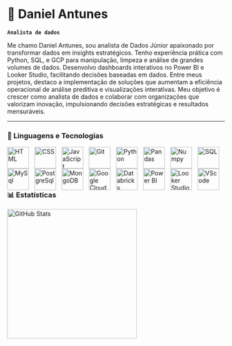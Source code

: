 # 🤘 Daniel Antunes

**`Analista de dados`**

Me chamo Daniel Antunes, sou analista de Dados Júnior apaixonado por transformar dados em insights estratégicos. Tenho experiência prática com Python, SQL, e GCP para manipulação, limpeza e análise de grandes volumes de dados. Desenvolvo dashboards interativos no Power BI e Looker Studio, facilitando decisões baseadas em dados.
Entre meus projetos, destaco a implementação de soluções que aumentam a eficiência operacional de análise preditiva e visualizações interativas.
Meu objetivo é crescer como analista de dados e colaborar com organizações que valorizam inovação, impulsionando decisões estratégicas e resultados mensuráveis.



---

### 🤖 Linguagens e Tecnologias

<img 
    align="left" 
    alt="HTML"
    title="HTML" 
    width="50px" 
    style="padding-right: 10px;" 
    src="https://cdn.jsdelivr.net/gh/devicons/devicon@latest/icons/html5/html5-original.svg" 
/>
<img 
    align="left" 
    alt="CSS" 
    title="CSS"
    width="50px" 
    style="padding-right: 10px;" 
    src="https://cdn.jsdelivr.net/gh/devicons/devicon@latest/icons/css3/css3-original.svg" 
/>
<img 
    align="left" 
    alt="JavaScript" 
    title="JavaScript"
    width="50px" 
    style="padding-right: 10px;" 
    src="https://cdn.jsdelivr.net/gh/devicons/devicon@latest/icons/javascript/javascript-original.svg" 
/>

<img 
    align="left" 
    alt="Git" 
    title="Git"
    width="50px" 
    style="padding-right: 10px;" 
    src="https://cdn.jsdelivr.net/gh/devicons/devicon@latest/icons/git/git-original.svg" 
/>
<img 
    align="left" 
    alt="Python" 
    title="Python"
    width="50px" 
    style="padding-right: 10px;" 
    src="https://cdn.jsdelivr.net/gh/devicons/devicon@latest/icons/python/python-original.svg" 
/>

<img 
    align="left" 
    alt="Pandas" 
    title="Pandas"
    width="50px" 
    style="padding-right: 10px;" 
    src="https://cdn.jsdelivr.net/gh/devicons/devicon@latest/icons/pandas/pandas-original.svg"
/>

<img 
    align="left" 
    alt="Numpy" 
    title="Numpy"
    width="50px" 
    style="padding-right: 10px;" 
    src="https://cdn.jsdelivr.net/gh/devicons/devicon@latest/icons/numpy/numpy-original.svg" 
/>

<img 
    align="left" 
    alt="SQL" 
    title="SQL"
    width="50px" 
    style="padding-right: 10px;" 
    src="https://cdn.jsdelivr.net/gh/devicons/devicon@latest/icons/azuresqldatabase/azuresqldatabase-original.svg"
/>

<img 
    align="left" 
    alt="MySql" 
    title="MySql"
    width="50px" 
    style="padding-right: 10px;" 
    src="https://cdn.jsdelivr.net/gh/devicons/devicon@latest/icons/mysql/mysql-original-wordmark.svg" 
/>

<img 
    align="left" 
    alt="PostgreSql" 
    title="PostgreSql"
    width="50px" 
    style="padding-right: 10px;" 
    src="https://cdn.jsdelivr.net/gh/devicons/devicon@latest/icons/postgresql/postgresql-original-wordmark.svg" 
/>

<img 
    align="left" 
    alt="MongoDB" 
    title="MongoDB"
    width="50px" 
    style="padding-right: 10px;" 
    src="https://cdn.jsdelivr.net/gh/devicons/devicon@latest/icons/mongodb/mongodb-original-wordmark.svg" 
/>

<img 
    align="left" 
    alt="Google Cloud Platform" 
    title="Google Cloud Platform"
    width="50px" 
    style="padding-right: 10px;" 
    src="https://raw.githubusercontent.com/marwin1991/profile-technology-icons/refs/heads/main/icons/gcp.png" 
/>

<img 
    align="left" 
    alt="Databricks" 
    title="Databricks"
    width="50px" 
    style="padding-right: 10px;" 
    src="https://raw.githubusercontent.com/marwin1991/profile-technology-icons/refs/heads/main/icons/databricks.png" 
/>

<img 
    align="left" 
    alt="Power BI" 
    title="Power BI"
    width="50px" 
    style="padding-right: 10px;" 
    src="https://img.icons8.com/?size=100&id=qYfwpsRXEcpc&format=png&color=000000" 
/>

<img 
    align="left" 
    alt="Looker Studio" 
    title="Looker Studio"
    width="50px" 
    style="padding-right: 10px;" 
    src="https://img.icons8.com/?size=100&id=SruJhzn0nnLl&format=png&color=000000" 
/>

<img 
    align="left" 
    alt="VScode" 
    title="VScode"
    width="50px" 
    style="padding-right: 10px;" 
    src="https://cdn.jsdelivr.net/gh/devicons/devicon@latest/icons/vscode/vscode-original-wordmark.svg" 
/>

<br/>
<br/>
<br/>
<br/>


### 📊 Estatísticas



<img 
      align="left" 
      alt="GitHub Stats" 
      height="300" 
      src="https://github-readme-stats.vercel.app/api/top-langs/?username=danielantunes-repo&theme=tokyonight&layout=compact&custom_title=Tecnologias&langs_count=7" 
  />

</p>


